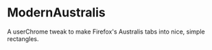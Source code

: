 # ModernAustralis
A userChrome tweak to make Firefox's Australis tabs into nice, simple rectangles.
